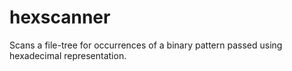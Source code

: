 hexscanner
==========

Scans a file-tree for occurrences of a binary pattern passed using hexadecimal representation.